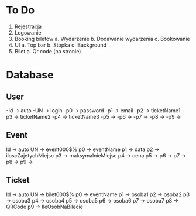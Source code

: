 # To Do
1. Rejestracja
2. Logowanie
3. Booking biletow
a. Wydarzenie
b. Dodawanie wydarzenia
c. Bookowanie
4. UI
a. Top bar
b. Stopka
c. Background
5. Bilet
a. Qr code (na stronie)

# Database

## User
-Id -> auto
-UN -> login
-p0 -> password
-p1 -> email
-p2 -> ticketName1
-p3 -> ticketName2
-p4 -> ticketName3
-p5 -> 
-p6 ->
-p7 -> 
-p8 ->
-p9 ->

## Event
Id -> auto
UN -> event000$%
p0 -> eventName
p1 -> data
p2 -> iloscZajetychMiejsc
p3 -> maksymalnieMiejsc
p4 -> cena
p5 ->
p6 ->
p7 -> 
p8 ->
p9 ->

## Ticket
Id -> auto
UN -> bilet000$%
p0 -> eventName
p1 -> osoba1
p2 -> osoba2
p3 -> osoba3
p4 -> osoba4
p5 -> osoba5
p6 -> osoba6
p7 -> osoba7
p8 -> QRCode
p9 -> IleOsobNaBilecie
